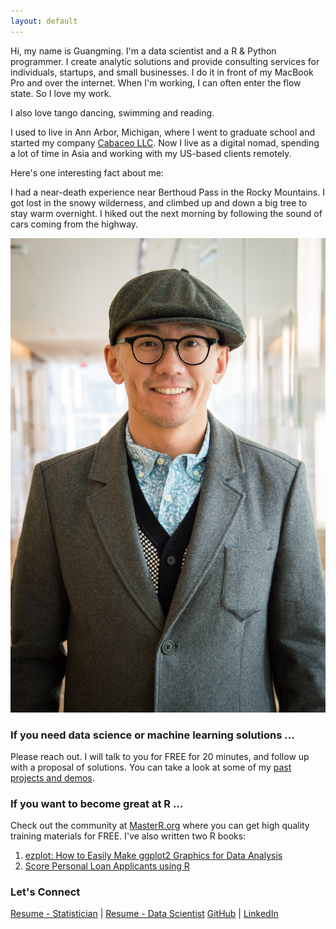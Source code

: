 ```yaml
---
layout: default
---
```


Hi, my name is Guangming. I'm a data scientist and a R & Python programmer. 
I create analytic solutions and provide consulting services for individuals, 
startups, and small businesses. I do it in front of my MacBook Pro and over the 
internet. When I'm working, I can often enter the flow state. So I love my work.

I also love tango dancing, swimming and reading.

I used to live in Ann Arbor, Michigan, where I went to graduate school and 
started my company [Cabaceo LLC](https://cabaceo.com). Now I live as a digital 
nomad, spending a lot of time in Asia and working with my US-based clients 
remotely.

Here's one interesting fact about me:

I had a near-death experience near Berthoud Pass in the Rocky Mountains. I got 
lost in the snowy wilderness, and climbed up and down a big tree to stay warm 
overnight. I hiked out the next morning by following the sound of cars coming 
from the highway.

![](image/gmlang.jpg)

### If you need data science or machine learning solutions ...

Please reach out. I will talk to you for FREE for 20 minutes, and follow up 
with a proposal of solutions. You can take a look at some of my 
[past projects and demos](https://cabaceo.com/consulting/).

### If you want to become great at R ...

Check out the community at [MasterR.org](https://masterr.org) where you can get 
high quality training materials for FREE. I've also written two R books:

1. [ezplot: How to Easily Make ggplot2 Graphics for Data Analysis](https://leanpub.com/ezplot/)
2. [Score Personal Loan Applicants using R](https://leanpub.com/scorepersonalloanapplicantsusingr)

### Let's Connect

[Resume - Statistician](https://drive.google.com/open?id=1UZobdufqbAgpABZg5nnlvRWqZYMWTtfA) |
[Resume - Data Scientist]()
[GitHub](http://github.com/gmlang) |
[LinkedIn](https://www.linkedin.com/in/gmlang)